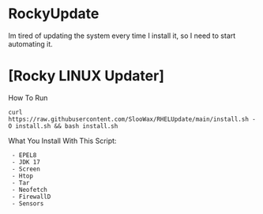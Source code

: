 # RockyUpdate
Im tired of updating the system every time I install it, so I need to start automating it.
# [Rocky LINUX Updater] 

How To Run

```
curl https://raw.githubusercontent.com/SlooWax/RHELUpdate/main/install.sh -O install.sh && bash install.sh
```

What You Install With This Script:
```
 - EPEL8 
 - JDK 17
 - Screen
 - Htop
 - Tar
 - Neofetch
 - FirewallD
 - Sensors
```
